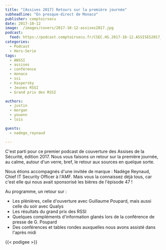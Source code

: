 ```yaml
---
title: "[Assises 2017] Retours sur la première journée"
subheadline: "En presque-direct de Monaco"
publisher: comptoirsecu
date: 2017-10-12
image:  /images/covers/2017-10-12-assises2017.jpg
podcast:
  feed: https://podcast.comptoirsecu.fr/CSEC.HS.2017-10-12.ASSISES2017_jour1.mp3
categories:
  - Podcast
  - Hors-Serie
tags:
  - ANSSI
  - assises
  - conférence
  - monaco
  - ssi
  - Kaspersky
  - Jeunes RSSI
  - Grand prix des RSSI

authors:
  - justin
  - morgan
  - youenn
  - lois

guests:
  - nadege_reynaud

---
```


C'est parti pour ce premier podcast de couverture des Assises de la Sécurité, édition 2017. Nous vous faisons un retour sur la première journée, au calme, autour d'un verre, bref, le retour aux sources en quelque sorte.

Nous étions accompagnés d'une invitée de marque : Nadège Reynaud, Chief IT Security Officer à l'AMF. Mais vous la connaissez déjà tous, car c'est elle qui nous avait sponsorisé les bières de l'épisode 47 !

Au programme, un retour sur :

 - Les plénières, celle d'ouverture avec Guillaume Poupard, mais aussi celle du soir avec Qualys
 - Les résultats du grand prix des RSSI
 - Quelques compléments d'information glanés lors de la conférence de presse de G. Poupard
 - Des conférences et tables rondes auxquelles nous avons assisté dans l'après midi

{{< podigee >}}

